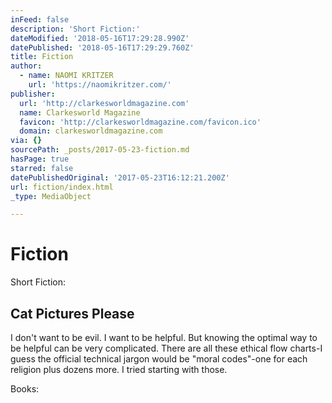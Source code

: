 ```yaml
---
inFeed: false
description: 'Short Fiction:'
dateModified: '2018-05-16T17:29:28.990Z'
datePublished: '2018-05-16T17:29:29.760Z'
title: Fiction
author:
  - name: NAOMI KRITZER
    url: 'https://naomikritzer.com/'
publisher:
  url: 'http://clarkesworldmagazine.com'
  name: Clarkesworld Magazine
  favicon: 'http://clarkesworldmagazine.com/favicon.ico'
  domain: clarkesworldmagazine.com
via: {}
sourcePath: _posts/2017-05-23-fiction.md
hasPage: true
starred: false
datePublishedOriginal: '2017-05-23T16:12:21.200Z'
url: fiction/index.html
_type: MediaObject

---
```

# Fiction

Short Fiction:

<article style=""><h1>Cat Pictures Please</h1><p>I don't want to be evil. I want to be helpful. But knowing the optimal way to be helpful can be very complicated. There are all these ethical flow charts-I guess the official technical jargon would be "moral codes"-one for each religion plus dozens more. I tried starting with those.</p></article>

Books:
